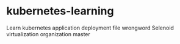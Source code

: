# kubernetes-learning
Learn kubernetes application deployment file wrongword Selenoid
virtualization organization master